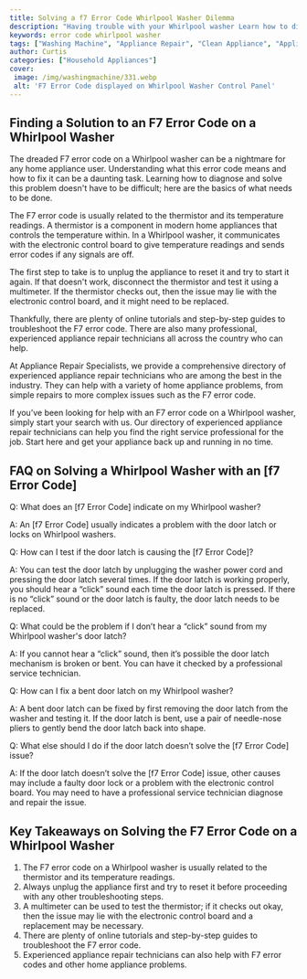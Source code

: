 ```yaml
---
title: Solving a f7 Error Code Whirlpool Washer Dilemma
description: "Having trouble with your Whirlpool washer Learn how to diagnose and resolve an f7 error code in this comprehensive blog post"
keywords: error code whirlpool washer
tags: ["Washing Machine", "Appliance Repair", "Clean Appliance", "Appliance Brand"]
author: Curtis
categories: ["Household Appliances"]
cover: 
 image: /img/washingmachine/331.webp
 alt: 'F7 Error Code displayed on Whirlpool Washer Control Panel'
---
```

## Finding a Solution to an F7 Error Code on a Whirlpool Washer

The dreaded F7 error code on a Whirlpool washer can be a nightmare for any home appliance user. Understanding what this error code means and how to fix it can be a daunting task. Learning how to diagnose and solve this problem doesn't have to be difficult; here are the basics of what needs to be done.

The F7 error code is usually related to the thermistor and its temperature readings. A thermistor is a component in modern home appliances that controls the temperature within. In a Whirlpool washer, it communicates with the electronic control board to give temperature readings and sends error codes if any signals are off.

The first step to take is to unplug the appliance to reset it and try to start it again. If that doesn't work, disconnect the thermistor and test it using a multimeter. If the thermistor checks out, then the issue may lie with the electronic control board, and it might need to be replaced.

Thankfully, there are plenty of online tutorials and step-by-step guides to troubleshoot the F7 error code. There are also many professional, experienced appliance repair technicians all across the country who can help. 

At Appliance Repair Specialists, we provide a comprehensive directory of experienced appliance repair technicians who are among the best in the industry. They can help with a variety of home appliance problems, from simple repairs to more complex issues such as the F7 error code.

If you’ve been looking for help with an F7 error code on a Whirlpool washer, simply start your search with us. Our directory of experienced appliance repair technicians can help you find the right service professional for the job. Start here and get your appliance back up and running in no time.

## FAQ on Solving a Whirlpool Washer with an [f7 Error Code]

Q: What does an [f7 Error Code] indicate on my Whirlpool washer?

A: An [f7 Error Code] usually indicates a problem with the door latch or locks on Whirlpool washers.

Q: How can I test if the door latch is causing the [f7 Error Code]?

A: You can test the door latch by unplugging the washer power cord and pressing the door latch several times. If the door latch is working properly, you should hear a “click” sound each time the door latch is pressed. If there is no “click” sound or the door latch is faulty, the door latch needs to be replaced.

Q: What could be the problem if I don’t hear a “click” sound from my Whirlpool washer's door latch?

A: If you cannot hear a “click” sound, then it’s possible the door latch mechanism is broken or bent. You can have it checked by a professional service technician.

Q: How can I fix a bent door latch on my Whirlpool washer?

A: A bent door latch can be fixed by first removing the door latch from the washer and testing it. If the door latch is bent, use a pair of needle-nose pliers to gently bend the door latch back into shape.

Q: What else should I do if the door latch doesn’t solve the [f7 Error Code] issue?

A: If the door latch doesn’t solve the [f7 Error Code] issue, other causes may include a faulty door lock or a problem with the electronic control board. You may need to have a professional service technician diagnose and repair the issue.

## Key Takeaways on Solving the F7 Error Code on a Whirlpool Washer

1. The F7 error code on a Whirlpool washer is usually related to the thermistor and its temperature readings. 
2. Always unplug the appliance first and try to reset it before proceeding with any other troubleshooting steps. 
3. A multimeter can be used to test the thermistor; if it checks out okay, then the issue may lie with the electronic control board and a replacement may be necessary. 
4. There are plenty of online tutorials and step-by-step guides to troubleshoot the F7 error code. 
5. Experienced appliance repair technicians can also help with F7 error codes and other home appliance problems.

